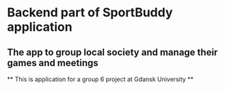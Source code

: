 # Backend part of SportBuddy application
## The app to group local society and manage their games and meetings

** This is application for a group 6 project at Gdansk University **